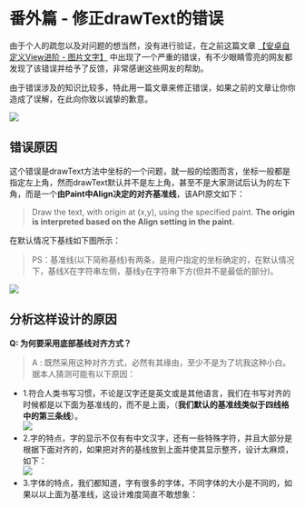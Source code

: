 # 番外篇 - 修正drawText的错误

由于个人的疏忽以及对问题的想当然，没有进行验证，在之前这篇文章 [【安卓自定义View进阶 - 图片文字】](https://github.com/GcsSloop/AndroidNote/blob/master/CustomView/Advance/%5B4%5DCanvas_PictureText.md) 中出现了一个严重的错误，有不少眼睛雪亮的网友都发现了该错误并给予了反馈，非常感谢这些网友的帮助。

由于错误涉及的知识比较多，特此用一篇文章来修正错误，如果之前的文章让你你造成了误解，在此向你致以诚挚的歉意。

![](http://ww2.sinaimg.cn/large/005Xtdi2jw1f3i3wsruf7j306o06o3yg.jpg)

## 错误原因

这个错误是drawText方法中坐标的一个问题，就一般的绘图而言，坐标一般都是指定左上角，然而drawText默认并不是左上角，甚至不是大家测试后认为的左下角，而是一个**由Paint中Align决定的对齐基准线**，该API原文如下：

> Draw the text, with origin at (x,y), using the specified paint. **The origin is interpreted based on the Align setting in the paint.**

在默认情况下基线如下图所示：

> PS：基准线(以下简称基线)有两条，是用户指定的坐标确定的，在默认情况下，基线X在字符串左侧，基线y在字符串下方(但并不是最低的部分)。

![](http://ww3.sinaimg.cn/large/005Xtdi2gw1f3jppylp6zj30dw08c74v.jpg)

## 分析这样设计的原因

**Q: 为何要采用底部基线对齐方式？**

> A : 既然采用这种对齐方式，必然有其缘由，至少不是为了坑我这种小白。据本人猜测可能有以下原因：
* 1.符合人类书写习惯，不论是汉字还是英文或是其他语言，我们在书写对齐的时候都是以下面为基准线的，而不是上面，（**我们默认的基准线类似于四线格中的第三条线**）。<br/>
![](http://ww4.sinaimg.cn/large/005Xtdi2gw1f3knbp87ttj30dw08cq38.jpg)
* 2.字的特点，字的显示不仅有有中文汉字，还有一些特殊字符，并且大部分是根据下面对齐的，如果把对齐的基线放到上面并使其显示整齐，设计太麻烦，如下：<br/>
![](http://ww1.sinaimg.cn/large/005Xtdi2gw1f3knvptqsrj30dw08cmxw.jpg)
* 3.字体的特点，我们都知道，字有很多的字体，不同字体的大小是不同的，如果以以上面为基准线，这设计难度简直不敢想象：








